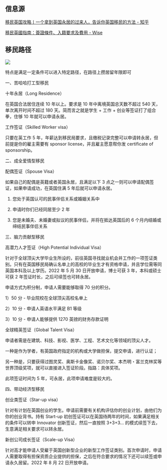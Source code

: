 
## 信息源

[移民英国攻略丨一个拿到英国永居的过来人，告诉你英国移民的方法 - 知乎](https://zhuanlan.zhihu.com/p/499282311)

[移民英國指南：簽證條件、入籍要求及費用 - Wise](https://wise.com/zh-hk/blog/moving-to-united-kingdom-visa)

## 移民路径

![](https://picture-guan.oss-cn-hangzhou.aliyuncs.com/20230826194753.png)


特点是满足一定条件可以进入特定路径，在路径上攒居留年限即可

一、苦哈哈打工型移民

十年永居（Long Residence）

在英国合法居住连续 10 年以上。要求是 10 年中离境英国总天数不超过 540 天，单次离开时间不超过 180 天。简而言之就是学生 + 工作 + 创业等签证打了组合拳，住够 10 年就可以申请永居。

工作签证（Skilled Worker visa）

只要在英工作 5 年，年薪达到移民局要求，且缴税记录完整可以申请转永居，但前提是你的雇主需要有 sponsor license，并且雇主愿意帮你发 certificate of sponsorship。



二、成全爱情型移民

配偶签证（Spouse Visa）

如果自己的配偶是英籍或者英国永居，且满足以下 3 点之一则可以申请配偶签证，如果申请成功，在英国住满 5 年后就可以申请永居。

1) 您处于英国认可的民事伴侣关系或婚姻关系中

2) 申请时你们已经同居至少 2 年

3) 您是未婚夫、未婚妻或拟议的民事伴侣，并将在抵达英国后的 6 个月内结婚或缔结民事伴侣关系



三、脑力贡献型移民

高潜力人才签证（High Potential Individual Visa）

针对于全球顶尖大学毕业生所设的，前往英国寻找就业机会并工作的一项签证类别。只有在英国移民局确认名单上的高校的毕业生才有资格申请，并且学位需等同英国本科及以上学历。2022 年 5 月 30 日开放申请，博士可获 3 年，本科或硕士可获 2 年签证时长，之后可续签也可转永居。

申请方式为积分制，申请人需要能够取得 70 分的积分。

1）50 分 - 毕业院校在全球顶尖高校名单上

2）10 分 - 申请人英语水平满足 B1 等级

3）10 分 - 申请人能够提供 1270 英镑的财务存款证明



全球精英签证（Global Talent Visa）

申请者需是在建筑、科技、影视、医学、工程、艺术文化等领域的顶尖人才。

一种是作为学者，有英国政府指定的机构或大学做担保，提交申请，进行认证；

另一种是，只要获得过图灵奖、奥斯卡金像奖、诺贝尔奖、本杰明・富兰克林奖等世界顶级奖项，就可以直接进入签证阶段。指路：具体奖项。

此项签证时间为 5 年，可永居，此项申请难度是较大的。



四、带动经济型移民

创业类签证（Star-up visa）

针对有计划在英国创业的学生。申请前需要有关机构评估你的创业计划，由他们为你的创业背书。持有 Start-up 初创签证可以在英国待两年的时间，如果满足相关的条件可以转申 Innovator 创新签证，然后一直按照 3+3+3… 的模式续签下去，生意满足相关要求可以转永居。

新创公司成长签证（Scale-up Visa）

针对高才能申请人受雇于英国创新型企业的新型工作签证类别。首次申请时，申请人需要取得有担保资质企业提供的担保，之后在符合要求的情况下还可以续签或申请永久居留。2022 年 8 月 22 日开放申请。